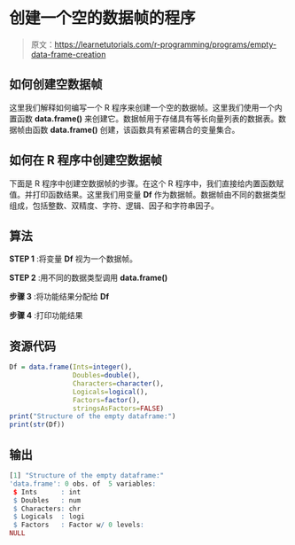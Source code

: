 # 创建一个空的数据帧的程序

> 原文：<https://learnetutorials.com/r-programming/programs/empty-data-frame-creation>

## 如何创建空数据帧

这里我们解释如何编写一个 R 程序来创建一个空的数据帧。这里我们使用一个内置函数 **data.frame()** 来创建它。数据帧用于存储具有等长向量列表的数据表。数据帧由函数 **data.frame()** 创建，该函数具有紧密耦合的变量集合。

## 如何在 R 程序中创建空数据帧

下面是 R 程序中创建空数据帧的步骤。在这个 R 程序中，我们直接给内置函数赋值。并打印函数结果。这里我们用变量 **Df** 作为数据帧。数据帧由不同的数据类型组成，包括整数、双精度、字符、逻辑、因子和字符串因子。

## 算法

**STEP 1** :将变量 **Df** 视为一个数据帧。

**STEP 2** :用不同的数据类型调用 **data.frame()**

**步骤 3** :将功能结果分配给 **Df**

**步骤 4** :打印功能结果

## 资源代码

```r
Df = data.frame(Ints=integer(),
                Doubles=double(),
                Characters=character(),
                Logicals=logical(),
                Factors=factor(),
                stringsAsFactors=FALSE)
print("Structure of the empty dataframe:")
print(str(Df)) 

```

## 输出

```r
[1] "Structure of the empty dataframe:"
'data.frame': 0 obs. of  5 variables:
 $ Ints      : int 
 $ Doubles   : num 
 $ Characters: chr 
 $ Logicals  : logi 
 $ Factors   : Factor w/ 0 levels: 
NULL 
```